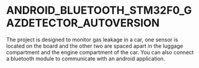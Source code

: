# ANDROID_BLUETOOTH_STM32F0_GAZDETECTOR_AUTOVERSION
The project is designed to monitor gas leakage in a car, one sensor is located on the board and the other two are spaced apart in the luggage compartment and the engine compartment of the car. You can also connect a bluetooth module to communicate with an android application.
